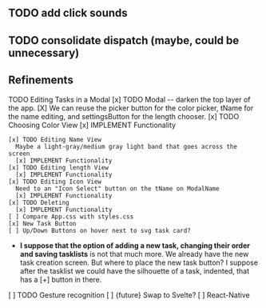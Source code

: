 ## TODO add click sounds
## TODO consolidate dispatch (maybe, could be unnecessary)

## Refinements

TODO Editing Tasks in a Modal
    [x] TODO Modal -- darken the top layer of the app. 
      [X] We can reuse the picker button for the color picker, tName for the name editing, and settingsButton for the length chooser.
    [x] TODO Choosing Color View
      [x] IMPLEMENT Functionality

    [x] TODO Editing Name View
      Maybe a light-gray/medium gray light band that goes across the screen
      [x] IMPLEMENT Functionality
    [x] TODO Editing length View
      [x] IMPLEMENT Functionality
    [x] TODO Editing Icon View
      Need to an "Icon Select" button on the tName on ModalName
      [x] IMPLEMENT Functionality
    [x] TODO Deleting
      [x] IMPLEMENT Functionality
    [ ] Compare App.css with styles.css
    [x] New Task Button
    [ ] Up/Down Buttons on hover next to svg task card?


* **I suppose that the option of  adding a new task, changing their order and saving tasklists** is not that much more. We already have the new task creation screen. But where to place the new task button? I suppose after the tasklist we could have the silhouette of a task, indented, that has a [+] button in there.

[ ] TODO Gesture recognition
[ ] {future} Swap to Svelte?
[ ] React-Native
